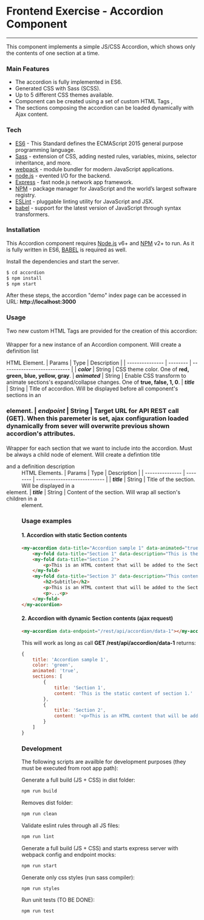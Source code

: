 # Frontend Exercise - Accordion Component
---

This component implements a simple JS/CSS Accordion, which shows only the contents of one section at a time.

### Main Features
  - The accordion is fully implemented in ES6.
  - Generated CSS with Sass (SCSS).
  - Up to 5 different CSS themes available.
  - Component can be created using a set of custom HTML Tags *__<my-accordion>__*, *__<my-fold>__*
  - The sections composing the accordion can be loaded dynamically with Ajax content.

### Tech

* [ES6] - This Standard defines the ECMAScript 2015 general purpose programming language.
* [Sass] - extension of CSS, adding nested rules, variables, mixins, selector inheritance, and more.
* [webpack] - module bundler for modern JavaScript applications.
* [node.js] - evented I/O for the backend.
* [Express] - fast node.js network app framework.
* [NPM] - package manager for JavaScript and the world’s largest software registry.
* [ESLint] - pluggable linting utility for JavaScript and JSX.
* [babel] - support for the latest version of JavaScript through syntax transformers.


### Installation

This Accordion component requires [Node.js](https://nodejs.org/) v6+ and [NPM](https://www.npmjs.com/) v2+ to run. As it is fully written in ES6, [BABEL](https://babeljs.io/) is required as well.

Install the dependencies and start the server.

```sh
$ cd accordion
$ npm install
$ npm start
```

After these steps, the accordion "demo" index page can be accessed in URL:
__http://localhost:3000__

### Usage

Two new custom HTML Tags are provided for the creation of this accordion:
#### <my-accordion>
Wrapper for a new instance of an Accordion component. Will create a definition list __<dl>__ HTML Element.
|     Params      |   Type   |          Description         |
| --------------- | -------- | ---------------------------- |
|   **_color_**   |  String  | CSS theme color. One of **red, green, blue, yellow, gray**.
|  **_animated_** |  String  | Enable CSS transform to animate sections's expand/collapse changes. One of **true, false, 1, 0**.
|    **_title_**  |  String  | Title of accordion. Will be displayed before all component's sections in an **<h3>** element.
|  **_endpoint_** |  String  | Target URL for API REST call (GET). When this paremeter is set, ajax configuration loaded dynamically from sever will overwrite previous shown accordion's attributes.

#### <my-fold>
Wrapper for each section that we want to include into the accordion. Must be always a child node of *__<my-accordion>__* element.
Will create a defintion title __<dt>__ and a definition description __<dd>__ HTML Elements.
|     Params      |   Type   |          Description         |
| --------------- | -------- | ---------------------------- |
|    **_title_**  |  String  | Title of the section. Will be displayed in a **<dt>** element.
|    **_title_**  |  String  | Content of the section. Will wrap all section's children in a **<dd>** element.

### Usage examples

#### 1. Accordion with static Section contents
```html
<my-accordion data-title="Accordion sample 1" data-animated="true" data-color="green">
    <my-fold data-title="Section 1" data-description="This is the static content of section 1."></my-fold>
    <my-fold data-title="Section 2">
        <p>This is an HTML content that will be added to the Section 2 definition description.</p>
    </my-fold>
    <my-fold data-title="Section 3" data-description="This content will be added after the 3 children shown below, and will be inside the dd element">
        <h2>Subtitle</h2>
        <p>This is an HTML content that will be added to the Section 3 definition description.</p>
        <p>...<p>
    </my-fold>
</my-accordion>
```

#### 2. Accordion with dynamic Section contents (ajax request)

```html
<my-accordion data-endpoint="/rest/api/accordion/data-1"></my-accordion>
```
This will work as long as call __GET /rest/api/accordion/data-1__ returns:
```js
{
    title: 'Accordion sample 1',
	color: 'green',
	animated: 'true',
	sections: [
	    {
			title: 'Section 1',
			content: 'This is the static content of section 1.'
		},
		{
			title: 'Section 2',
			content: '<p>This is an HTML content that will be added to the Section 2 definition description.</p>'
		}
	]
}
```
### Development

The following scripts are availble for development purposes (they must be executed from root app path):

Generate a full build (JS + CSS) in dist folder:
```sh
npm run build
```

Removes dist folder:
```sh
npm run clean
```

Validate eslint rules through all JS files:
```sh
npm run lint
```

Generate a full build (JS + CSS) and starts express server with webpack config and endpoint mocks:
```sh
npm run start
```

Generate only css styles (run sass compiler):
```sh
npm run styles
```

Run unit tests (TO BE DONE):
```sh
npm run test
```


   [ES6]: <http://www.ecma-international.org/ecma-262/6.0/index.html>
   [Sass]: <http://sass-lang.com/>
   [webpack]: <https://webpack.js.org/>
   [node.js]: <http://nodejs.org>
   [Express]: <http://expressjs.com>
   [ESLint]: <http://eslint.org/>
   [NPM]: <https://www.npmjs.com/>
   [babel]: <https://babeljs.io/>
